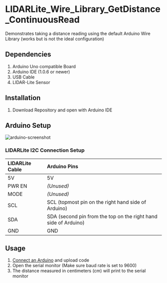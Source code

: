 LIDARLite_Wire_Library_GetDistance_ContinuousRead
========================================

Demonstrates taking a distance reading using the default Arduino Wire Library (works but is not the ideal configuration)

## Dependencies
1. Arduino Uno compatible Board
2. Arduino IDE (1.0.6 or newer)
3. USB Cable
4. LIDAR-Lite Sensor

## Installation
1. Download Repository and open with Arduino IDE

## Arduino Setup

![arduino-screenshot](http://pulsedlight3d.net/assets.pl3d/arduino-pwm-setup.png)

### LIDARLite I2C Connection Setup
LIDARLite Cable | Arduino Pins
:---|:---
5V | 5V
PWR EN | _(Unused)_
MODE | _(Unused)_
SCL | SCL (topmost pin on the right hand side of Arduino)
SDA | SDA (second pin from the top on the right hand side of Arduino)
GND | GND

## Usage

1. [Connect an Arduino](#arduino-setup) and upload code
2. Open the serial monitor (Make sure baud rate is set to 9600)
3. The distance measured in centimeters (cm) will print to the serial monitor
